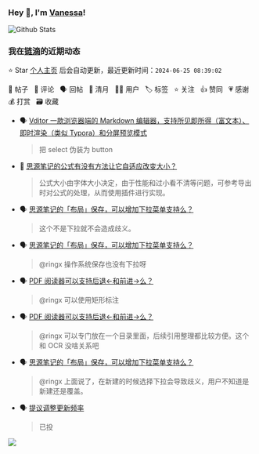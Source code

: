 ### Hey 👋, I'm [Vanessa](http://vanessa.b3log.org/)!

![Github Stats](https://github-readme-stats.vercel.app/api?username=Vanessa219&show_icons=true)

<!--events start -->

### 我在[链滴](https://ld246.com)的近期动态

⭐️ Star [个人主页](https://github.com/Vanessa219/Vanessa219) 后会自动更新，最近更新时间：`2024-06-25 08:39:02`

📝 帖子 &nbsp; 💬 评论 &nbsp; 🗣 回帖 &nbsp; 🌙 清月 &nbsp; 👨‍💻 用户 &nbsp; 🏷️ 标签 &nbsp; ⭐️ 关注 &nbsp; 👍 赞同 &nbsp; 💗 感谢 &nbsp; 💰 打赏 &nbsp; 🗃 收藏

* 🗣 [Vditor 一款浏览器端的 Markdown 编辑器，支持所见即所得（富文本）、即时渲染（类似 Typora）和分屏预览模式](https://ld246.com/article/1549638745630/comment/1719191071184#comments)

  > 把 select 伪装为 button
* 💬 [思源笔记的公式有没有方法让它自适应改变大小？](https://ld246.com/article/1718933532253/comment/1718980571255#comments)

  > 公式大小由字体大小决定，由于性能和过小看不清等问题，可参考导出时对公式的处理，从而使用插件进行实现。
* 🗣 [思源笔记的「布局」保存，可以增加下拉菜单支持么？](https://ld246.com/article/1718691663751/comment/1718849161141#comments)

  > 这个不是下拉就不会造成歧义。
* 🗣 [思源笔记的「布局」保存，可以增加下拉菜单支持么？](https://ld246.com/article/1718691663751/comment/1718692469640#comments)

  > @ringx 操作系统保存也没有下拉呀
* 🗣 [PDF 阅读器可以支持后退←和前进→么？](https://ld246.com/article/1717876546326/comment/1718772994192#comments)

  > @ringx 可以使用矩形标注
* 🗣 [PDF 阅读器可以支持后退←和前进→么？](https://ld246.com/article/1717876546326/comment/1718772994192#comments)

  > @ringx 可以专门放在一个目录里面，后续引用整理都比较方便。这个和 OCR 没啥关系吧
* 🗣 [思源笔记的「布局」保存，可以增加下拉菜单支持么？](https://ld246.com/article/1718691663751/comment/1718692469640#comments)

  > @ringx 上面说了，在新建的时候选择下拉会导致歧义，用户不知道是新建还是覆盖。
* 🗣 [提议调整更新频率](https://ld246.com/article/1718615754184/comment/1718793843274#comments)

  > 已投


<!--events end -->

<a title="Hits" target="_blank" href="https://github.com/Vanessa219/Vanessa219"><img src="https://hits.b3log.org/Vanessa219/Vanessa219.svg"></a>

